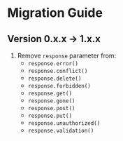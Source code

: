 # Migration Guide

## Version 0.x.x -> 1.x.x

1. Remove `response` parameter from:
	- `response.error()`
	- `response.conflict()`
	- `response.delete()`
	- `response.forbidden()`
	- `response.get()`
	- `response.gone()`
	- `response.post()`
	- `response.put()`
	- `response.unauthorized()`
	- `response.validation()`

